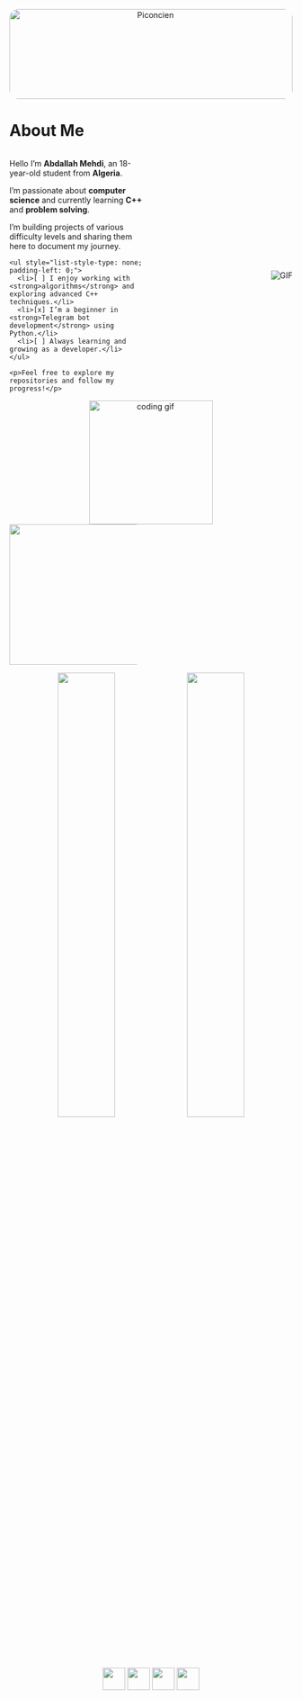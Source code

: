 
<p align="center">
  <img src="https://github.com/entlv/learning-journey/blob/main/piconcien.png?raw=true"
       alt="Piconcien"
       style="width: 100%; height: auto; max-height: 160px; border-radius: 16px; object-fit: cover;" />
</p>

# About Me

<div style="display: flex; align-items: center;">
  <div style="flex: 1; padding-right: 20px;">
    <p>Hello I’m <strong>Abdallah Mehdi</strong>, an 18-year-old student from <strong>Algeria</strong>.</p>
    <p>I’m passionate about <strong>computer science</strong> and currently learning <strong>C++</strong> and <strong>problem solving</strong>.</p>
    <p>I’m building projects of various difficulty levels and sharing them here to document my journey.</p>
    
    <ul style="list-style-type: none; padding-left: 0;">
      <li>[ ] I enjoy working with <strong>algorithms</strong> and exploring advanced C++ techniques.</li>
      <li>[x] I’m a beginner in <strong>Telegram bot development</strong> using Python.</li>
      <li>[ ] Always learning and growing as a developer.</li>
    </ul>
    
    <p>Feel free to explore my repositories and follow my progress!</p>
  </div>
  
  <div style="flex: 1; text-align: right;">
    <img src="https://github.com/entlv/entlv/blob/main/4_5779436473149293430.gif" alt="GIF" style="max-width: 100%; height: auto;">
  </div>
</div>



  <!-- GIF on the right (40%) -->
  <div style="flex: 0 0 40%; text-align: center;">
    <img src="https://media.giphy.com/media/qgQUggAC3Pfv687qPC/giphy.gif" width="220" height="220" alt="coding gif">
  </div>

</div>

  <!-- GIF on the right -->
  <div style="width: 45%; text-align: center;">
    <img src="https://media.giphy.com/media/qgQUggAC3Pfv687qPC/giphy.gif" width="250" height="250">
  </div>

</div>


<p align="center">
  <img src="https://github-readme-stats.vercel.app/api?username=entlv&show_icons=true&theme=transparent" width="45%" />
  <img src="https://github-readme-streak-stats.herokuapp.com/?user=entlv&theme=transparent" width="45%" />
</p>

<!--<p align="center">
  <img src="https://github-readme-stats.vercel.app/api/top-langs/?username=entlv&layout=compact&theme=transparent" width="30%" />
</p>-->


<p align="center">
  <img src="https://cdn.jsdelivr.net/gh/devicons/devicon/icons/cplusplus/cplusplus-original.svg" width="40" />
  <img src="https://cdn.jsdelivr.net/gh/devicons/devicon/icons/python/python-original.svg" width="40" />
  <img src="https://cdn.jsdelivr.net/gh/devicons/devicon/icons/javascript/javascript-original.svg" width="40" />
  <img src="https://cdn.jsdelivr.net/gh/devicons/devicon/icons/linux/linux-original.svg" width="40" />
</p>
